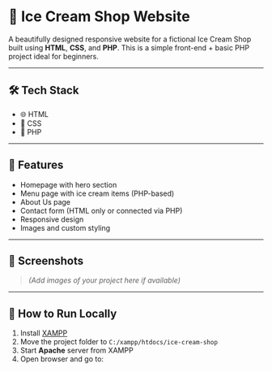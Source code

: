 # 🍨 Ice Cream Shop Website

A beautifully designed responsive website for a fictional Ice Cream Shop built using **HTML**, **CSS**, and **PHP**. This is a simple front-end + basic PHP project ideal for beginners.

---

## 🛠️ Tech Stack

- 🌐 HTML
- 🎨 CSS
- 🐘 PHP

---

## 📁 Features

- Homepage with hero section
- Menu page with ice cream items (PHP-based)
- About Us page
- Contact form (HTML only or connected via PHP)
- Responsive design
- Images and custom styling

---

## 📸 Screenshots

> _(Add images of your project here if available)_

---

## 🚀 How to Run Locally

1. Install [XAMPP](https://www.apachefriends.org/)
2. Move the project folder to `C:/xampp/htdocs/ice-cream-shop`
3. Start **Apache** server from XAMPP
4. Open browser and go to:  
